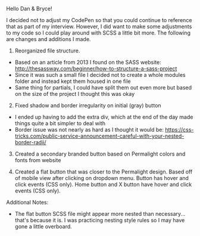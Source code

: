 Hello Dan & Bryce!

I decided not to adjust my CodePen so that you could continue to reference that as part of my interview. However, I did want to make some adjustments to my code so I could play around with SCSS a little bit more. The following are changes and additions I made.

1. Reorganized file structure.
 - Based on an article from 2013 I found on the SASS website: http://thesassway.com/beginner/how-to-structure-a-sass-project
 - Since it was such a small file I decided not to create a whole modules folder and instead kept them housed in one file
 - Same thing for partials, I could have split them out even more but based on the size of the project I thought this was okay

2. Fixed shadow and border irregularity on initial (gray) button
  - I ended up having to add the extra div, which at the end of the day made things quite a bit simpler to deal with
  - Border issue was not nearly as hard as I thought it would be: https://css-tricks.com/public-service-announcement-careful-with-your-nested-border-radii/

3. Created a secondary branded button based on Permalight colors and fonts from website

4. Created a flat button that was closer to the Permalight design.
Based off of mobile view after clicking on dropdown menu.
Button has hover and click events (CSS only).
Home button and X button have hover and click events (CSS only).

Additional Notes:
- The flat button SCSS file might appear more nested than necessary... that's because it is. I was practicing nesting style rules so I may have gone a little overboard.
